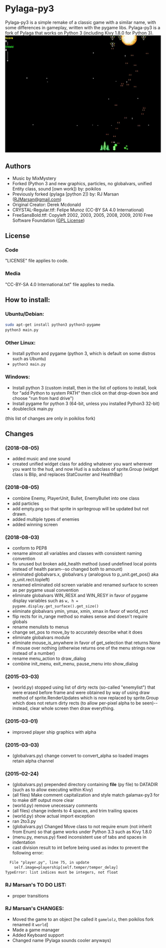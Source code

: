 # Pylaga-py3
Pylaga-py3 is a simple remake of a classic game with a similar name, with some differences in gameplay, written with the pygame libs. Pylaga-py3 is a fork of Pylaga that works on Python 3 (including Kivy 1.8.0 for Python 3).
![Pylaga screenshot](https://github.com/poikilos/pylaga/raw/master/screenshot.jpg)

## Authors
* Music by MixMystery
* Forked (Python 3 and new graphics, particles, no globalvars, unified Entity class, sound [own work]) by: poikilos
* Previously forked (pylaga [python 2]) by: RJ Marsan (RJMarsan@gmail.com)
* Original Creator: Derek Mcdonald
* CRYSTAL-Regular.ttf: Felipe Munoz (CC-BY SA 4.0 International)
* FreeSansBold.ttf: Copyleft 2002, 2003, 2005, 2008, 2009, 2010 Free Software Foundation ([GPL License](https://www.gnu.org/licenses/gpl-3.0.en.html))

## License
### Code
"LICENSE" file applies to code.
### Media
"CC-BY-SA 4.0 International.txt" file applies to media.

## How to install:

### Ubuntu/Debian:
```bash
sudo apt-get install python3 python3-pygame
python3 main.py
````

### Other Linux:
* Install python and pygame (python 3, which is default on some distros such as Ubuntu)
* `python3 main.py`

### Windows:
* Install python 3 (custom install, then in the list of options to install,
  look for "add Python to system PATH" then click on that drop-down box and choose "run from hard drive")
* Install pygame for python 3 (64-bit, unless you installed Python3 32-bit)
* doubleclick main.py

(this list of changes are only in poikilos fork)
## Changes
### (2018-08-05)
* added music and one sound
* created unified widget class for adding whatever you want wherever you want to the hud, and now Hud is a subclass of sprite.Group (widget class is Blip, and replaces StatCounter and HealthBar)
### (2018-08-05)
* combine Enemy, PlayerUnit, Bullet, EnemyBullet into one class
* add particles
* add empty.png so that sprite in spritegroup will be updated but not
  drawn.
* added multiple types of enemies
* added winning screen
### (2018-08-03)
* conform to PEP8
* rename almost all variables and classes with consistent naming convention
* fix unused but broken add_health method (used undefined local points instead of health param--so changed both to amount)
* eliminated globalvars.x, globalvars.y (analogous to p_unit.get_pos() aka p_unit.rect.topleft)
* renamed eliminated old screen variable and renamed surface to screen as per pygame usual convention
* eliminate globalvars WIN_RESX and WIN_RESY in favor of pygame display variables such as `w, h = pygame.display.get_surface().get_size()`
* eliminate globalvars ymin, ymax, xmin, xmax in favor of world_rect
* flip rects for in_range method so makes sense and doesn't require globals
* rename menulists to menus
* change set_pos to move_by to accurately describe what it does
* eliminate globalvars module
* eliminate mouse_is_anywhere in favor of get_selection that returns None if mouse over nothing (otherwise returns one of the menu strings now instead of a number)
* rename menu_action to draw_dialog
* combine init_menu, exit_menu, pause_menu into show_dialog
### (2015-03-03)
* (world.py) stopped using list of dirty rects (so-called "enemylist") that were erased before frame and were obtained by way of using draw method of sprite.RenderUpdates which is now replaced by sprite.Group which does not return dirty rects (to allow per-pixel alpha to be seen)--instead, clear whole screen then draw everything.
### (2015-03-01)
* improved player ship graphics with alpha
### (2015-03-03)
* (globalvars.py) change convert to convert_alpha so loaded images retain alpha channel
### (2015-02-24)
* (globalvars.py) prepended directory containing __file__ (py file) to DATADIR (such as to allow executing within Kivy)
* (all files) Make comment capitalization and style match galamax-py3 for to make diff output more clear
* (world.py) remove unecessary comments
* (all files) change indents to 4 spaces, and trim trailing spaces
* (world.py) show actual import exception
* ran 2to3.py
* (globalvars.py) Changed Move class to not require enum (not inherit from Enum) so that game works under Python 3.3 such as Kivy 1.8.0
* (menu.py, menus.py) fixed inconsistent use of tabs and spaces in indentation
* cast division result to int before being used as index to prevent the following error:
```
  File "player.py", line 75, in update
    self.image=playership[self.temper/temper_delay]
TypeError: list indices must be integers, not float
```

### RJ Marsan's TO DO LIST:
* proper transitions

### RJ Marsan's CHANGES:
* Moved the game to an object [he called it `gamelolz`, then poikilos fork renamed it `world`]
* Made a game manager
* Added Keyboard support
* Changed name (Pylaga sounds cooler anyways)
